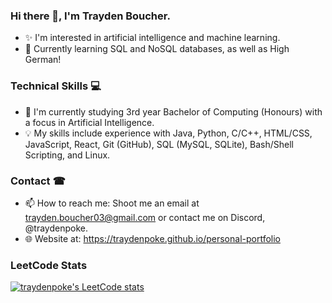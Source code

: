 ### Hi there 👋, I'm Trayden Boucher.
* ️‍✨ I'm interested in artificial intelligence and machine learning.
* 🧠 Currently learning SQL and NoSQL databases, as well as High German!

### Technical Skills 💻
* 📖 I'm currently studying 3rd year Bachelor of Computing (Honours) with a focus in Artificial Intelligence.
* 💡 My skills include experience with Java, Python, C/C++, HTML/CSS, JavaScript, React, Git (GitHub), SQL (MySQL, SQLite), Bash/Shell Scripting, and Linux.

### Contact ☎
* 📫 How to reach me: Shoot me an email at trayden.boucher03@gmail.com or contact me on Discord, @traydenpoke.
* 🌐 Website at: https://traydenpoke.github.io/personal-portfolio

### LeetCode Stats
[![traydenpoke's LeetCode stats](https://leetcode-stats-six.vercel.app/?username=traydenpoke&theme=dark)](https://github.com/KnlnKS/leetcode-stats)
